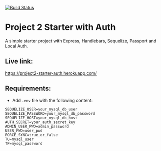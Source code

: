 [![Build Status](https://travis-ci.com/github/jesseodonoghue/project-2.svg?branch=master)](https://travis-ci.com/github/jesseodonoghue/project-2)

# Project 2 Starter with Auth

A simple starter project with Express, Handlebars, Sequelize, Passport and Local Auth.

## Live link:
https://project2-starter-auth.herokuapp.com/

## Requirements:

* Add `.env` file with the following content:

```
SEQUELIZE_USER=your_mysql_db_user
SEQUELIZE_PASSWORD=your_mysql_db_password
SEQUELIZE_HOST=your_mysql_db_host
AUTH_SECRET=your_auth_secret_key
ADMIN_USER_PWD=admin_password
USER_PWD=user_pwd
FORCE_SYNC=true_or_false
TU=mysql_user
TP=mysql_password
```
